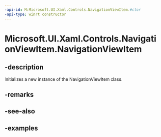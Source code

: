 ```yaml
---
-api-id: M:Microsoft.UI.Xaml.Controls.NavigationViewItem.#ctor
-api-type: winrt constructor
---
```

<!-- Method syntax.
public NavigationViewItem.NavigationViewItem()
-->

# Microsoft.UI.Xaml.Controls.NavigationViewItem.NavigationViewItem


## -description

Initializes a new instance of the NavigationViewItem class.


## -remarks


## -see-also


## -examples


